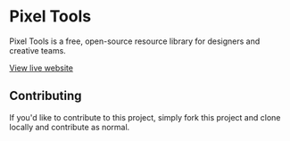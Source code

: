 # Pixel Tools
Pixel Tools is a free, open-source resource library for designers and creative teams.

[View live website](https://cjgetty.github.io/pixeltools/)

## Contributing
If you'd like to contribute to this project, simply fork this project and clone locally and contribute as normal.
